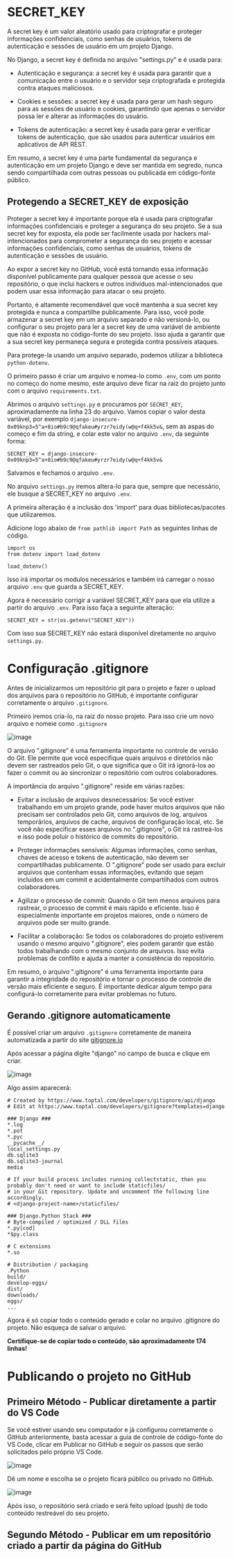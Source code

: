 # SECRET_KEY

A secret key é um valor aleatório usado para criptografar e proteger informações confidenciais, como senhas de usuários, tokens de autenticação e sessões de usuário em um projeto Django.

No Django, a secret key é definida no arquivo "settings.py" e é usada para:

- Autenticação e segurança: a secret key é usada para garantir que a comunicação entre o usuário e o servidor seja criptografada e protegida contra ataques maliciosos.

- Cookies e sessões: a secret key é usada para gerar um hash seguro para as sessões de usuário e cookies, garantindo que apenas o servidor possa ler e alterar as informações do usuário.

- Tokens de autenticação: a secret key é usada para gerar e verificar tokens de autenticação, que são usados para autenticar usuários em aplicativos de API REST.

Em resumo, a secret key é uma parte fundamental da segurança e autenticação em um projeto Django e deve ser mantida em segredo, nunca sendo compartilhada com outras pessoas ou publicada em código-fonte público.

## Protegendo a SECRET_KEY de exposição

Proteger a secret key é importante porque ela é usada para criptografar informações confidenciais e proteger a segurança do seu projeto. Se a sua secret key for exposta, ela pode ser facilmente usada por hackers mal-intencionados para comprometer a segurança do seu projeto e acessar informações confidenciais, como senhas de usuários, tokens de autenticação e sessões de usuário.

Ao expor a secret key no GitHub, você está tornando essa informação disponível publicamente para qualquer pessoa que acesse o seu repositório, o que inclui hackers e outros indivíduos mal-intencionados que podem usar essa informação para atacar o seu projeto.

Portanto, é altamente recomendável que você mantenha a sua secret key protegida e nunca a compartilhe publicamente. Para isso, você pode armazenar a secret key em um arquivo separado e não versioná-lo, ou configurar o seu projeto para ler a secret key de uma variável de ambiente que não é exposta no código-fonte do seu projeto. Isso ajuda a garantir que a sua secret key permaneça segura e protegida contra possíveis ataques.

Para protege-la usando um arquivo separado, podemos utilizar a biblioteca ```python-dotenv```.

O primeiro passo é criar um arquivo e nomea-lo como ```.env```, com um ponto no começo do nome mesmo, este arquivo deve ficar na raiz do projeto junto com o arquivo ```requirements.txt```.

Abrimos o arquivo ```settings.py``` e procuramos por ```SECRET_KEY```, aproximadamente na linha 23 do arquivo. Vamos copiar o valor desta variável, por exemplo ```django-insecure-0x09knp3=5^a+8io#b9c9@qfakeu#yrzr7eidy(w@q+f4kk5v&```, sem as aspas do começo e fim da string, e colar este valor no arquivo ```.env```, da seguinte forma:

```SECRET_KEY = django-insecure-0x09knp3=5^a+8io#b9c9@qfakeu#yrzr7eidy(w@q+f4kk5v&```

Salvamos e fechamos o arquivo ```.env```.

No arquivo ```settings.py``` iremos altera-lo para que, sempre que necessário, ele busque a SECRET_KEY no arquivo ```.env```.

A primeira alteração é a inclusão dos 'import' para duas bibliotecas/pacotes que utilizaremos.

Adicione logo abaixo de ```from pathlib import Path``` as seguintes linhas de código.

```
import os
from dotenv import load_dotenv

load_dotenv()
```

Isso irá importar os modulos necessários e também irá carregar o nosso arquivo ```.env``` que guarda a SECRET_KEY.

Agora é necessário corrigir a variável SECRET_KEY para que ela utilize a partir do arquivo ```.env```. Para isso faça a seguinte alteração:

```SECRET_KEY = str(os.getenv("SECRET_KEY"))```

Com isso sua SECRET_KEY não estará disponível diretamente no arquivo ```settings.py```.

# Configuração .gitignore

Antes de inicializarmos um repositório git para o projeto e fazer o upload dos arquivos para o repositório no GitHub, é importante configurar corretamente o arquivo ```.gitignore```.

Primeiro iremos cria-lo, na raiz do nosso projeto. Para isso crie um novo arquivo e nomeie como ```.gitignore```

![image](https://user-images.githubusercontent.com/33090552/226211705-a047b55c-c259-4f55-a552-4d5dd20a81da.png)

O arquivo ".gitignore" é uma ferramenta importante no controle de versão do Git. Ele permite que você especifique quais arquivos e diretórios não devem ser rastreados pelo Git, o que significa que o Git irá ignorá-los ao fazer o commit ou ao sincronizar o repositório com outros colaboradores.

A importância do arquivo ".gitignore" reside em várias razões:

- Evitar a inclusão de arquivos desnecessários: Se você estiver trabalhando em um projeto grande, pode haver muitos arquivos que não precisam ser controlados pelo Git, como arquivos de log, arquivos temporários, arquivos de cache, arquivos de configuração local, etc. Se você não especificar esses arquivos no ".gitignore", o Git irá rastreá-los e isso pode poluir o histórico de commits do repositório.

- Proteger informações sensíveis: Algumas informações, como senhas, chaves de acesso e tokens de autenticação, não devem ser compartilhadas publicamente. O ".gitignore" pode ser usado para excluir arquivos que contenham essas informações, evitando que sejam incluídos em um commit e acidentalmente compartilhados com outros colaboradores.

- Agilizar o processo de commit: Quando o Git tem menos arquivos para rastrear, o processo de commit é mais rápido e eficiente. Isso é especialmente importante em projetos maiores, onde o número de arquivos pode ser muito grande.

- Facilitar a colaboração: Se todos os colaboradores do projeto estiverem usando o mesmo arquivo ".gitignore", eles podem garantir que estão todos trabalhando com o mesmo conjunto de arquivos. Isso evita problemas de conflito e ajuda a manter a consistência do repositório.

Em resumo, o arquivo ".gitignore" é uma ferramenta importante para garantir a integridade do repositório e tornar o processo de controle de versão mais eficiente e seguro. É importante dedicar algum tempo para configurá-lo corretamente para evitar problemas no futuro.

## Gerando .gitignore automaticamente

É possível criar um arquivo ```.gitignore``` corretamente de maneira automatizada a partir do site [gitignore.io](https://www.toptal.com/developers/gitignore/)

Após acessar a página digite "django" no campo de busca e clique em criar.

![image](https://user-images.githubusercontent.com/33090552/226211501-19d42edb-4d81-4b65-b4fc-5ebb1008b1fd.png)

Algo assim aparecerá:

```
# Created by https://www.toptal.com/developers/gitignore/api/django
# Edit at https://www.toptal.com/developers/gitignore?templates=django

### Django ###
*.log
*.pot
*.pyc
__pycache__/
local_settings.py
db.sqlite3
db.sqlite3-journal
media

# If your build process includes running collectstatic, then you probably don't need or want to include staticfiles/
# in your Git repository. Update and uncomment the following line accordingly.
# <django-project-name>/staticfiles/

### Django.Python Stack ###
# Byte-compiled / optimized / DLL files
*.py[cod]
*$py.class

# C extensions
*.so

# Distribution / packaging
.Python
build/
develop-eggs/
dist/
downloads/
eggs/
...
```

Agora é só copiar todo o conteúdo gerado e colar no arquivo .gitignore do projeto. Não esqueça de salvar o arquivo.

**Certifique-se de copiar todo o conteúdo, são aproximadamente 174 linhas!**

# Publicando o projeto no GitHub

## Primeiro Método - Publicar diretamente a partir do VS Code

Se você estiver usando seu computador e já configurou corretamente o GitHub anteriormente, basta acessar a guia de controle de código-fonte do VS Code, clicar em Publicar no GitHub e seguir os passos que serão solicitados pelo próprio VS Code.

![image](https://user-images.githubusercontent.com/33090552/226211895-1f36978b-5a60-486c-abbc-53889f249777.png)

Dê um nome e escolha se o projeto ficará público ou privado no GitHub.

![image](https://user-images.githubusercontent.com/33090552/226211934-b52883f7-d09f-4f0b-9e0a-bbe957d0db78.png)

Após isso, o repositório será criado e será feito upload (push) de todo conteúdo restreável do seu projeto.

## Segundo Método - Publicar em um repositório criado a partir da página do GitHub

